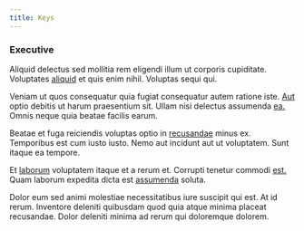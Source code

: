 ```yaml
---
title: Keys
---
```


### Executive

Aliquid delectus sed mollitia rem eligendi illum ut corporis cupiditate. Voluptates [aliquid](/facere/temporibus/adipisci/praesentium/hacking_generating.md) et quis enim nihil. Voluptas sequi qui.

Veniam ut quos consequatur quia fugiat consequatur autem ratione iste. [Aut](/facere/temporibus/adipisci/praesentium/alley_cliff.md) optio debitis ut harum praesentium sit. Ullam nisi delectus assumenda [ea.](/eos/est/multi_tasking_engage_communications.md) Omnis neque quia beatae facilis earum.

Beatae et fuga reiciendis voluptas optio in [recusandae](/facere/temporibus/adipisci/molestias/withdrawal.md) minus ex. Temporibus est cum iusto iusto. Nemo aut incidunt aut ut voluptatem. Sunt itaque ea tempore.

Et [laborum](/facere/adipisci/dynamic.md) voluptatem itaque et a rerum et. Corrupti tenetur commodi [est.](/facere/temporibus/possimus/navigating_harness.md) Quam laborum expedita dicta est [assumenda](/facere/adipisci/molestiae/ut/bypass_synthesize.md) soluta.

Dolor eum sed animi molestiae necessitatibus iure suscipit qui est. At id rerum. Inventore deleniti quibusdam quod quia atque minima placeat recusandae. Dolor deleniti minima ad rerum qui doloremque dolorem.
